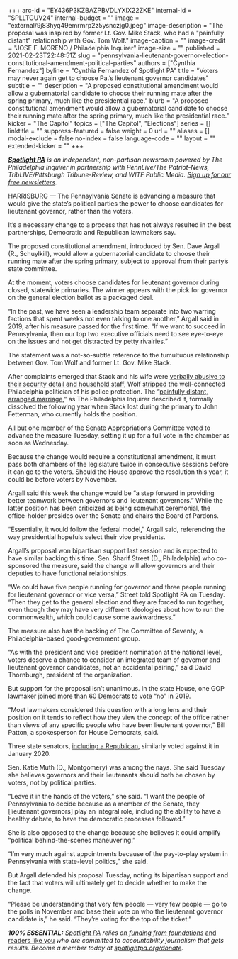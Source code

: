 +++
arc-id = "EY436P3KZBAZPBVDLYXIX22ZKE"
internal-id = "SPLLTGUV24"
internal-budget = ""
image = "external/9j83hyq49emrmrp2z5ysnczjg0.jpeg"
image-description = "The proposal was inspired by former Lt. Gov. Mike Stack, who had a \"painfully distant\" relationship with Gov. Tom Wolf."
image-caption = ""
image-credit = "JOSE F. MORENO / Philadelphia Inquirer"
image-size = ""
published = 2021-02-23T22:48:51Z
slug = "pennsylvania-lieutenant-governor-election-constitutional-amendment-political-parties"
authors = ["Cynthia Fernandez"]
byline = "Cynthia Fernandez of Spotlight PA"
title = "Voters may never again get to choose Pa.’s lieutenant governor candidates"
subtitle = ""
description = "A proposed constitutional amendment would allow a gubernatorial candidate to choose their running mate after the spring primary, much like the presidential race."
blurb = "A proposed constitutional amendment would allow a gubernatorial candidate to choose their running mate after the spring primary, much like the presidential race."
kicker = "The Capitol"
topics = ["The Capitol", "Elections"]
series = []
linktitle = ""
suppress-featured = false
weight = 0
url = ""
aliases = []
modal-exclude = false
no-index = false
language-code = ""
layout = ""
extended-kicker = ""
+++

<a href="https://www.spotlightpa.org/"><i><b>Spotlight PA</b></i></a><i> is an independent, non-partisan newsroom powered by The Philadelphia Inquirer in partnership with PennLive/The Patriot-News, TribLIVE/Pittsburgh Tribune-Review, and WITF Public Media. </i><a href="https://www.spotlightpa.org/newsletters"><i>Sign up for our free newsletters</i></a><i>.</i>

HARRISBURG — The Pennsylvania Senate is advancing a measure that would give the state’s political parties the power to choose candidates for lieutenant governor, rather than the voters.

It’s a necessary change to a process that has not always resulted in the best partnerships, Democratic and Republican lawmakers say.

The proposed constitutional amendment, introduced by Sen. Dave Argall (R., Schuylkill), would allow a gubernatorial candidate to choose their running mate after the spring primary, subject to approval from their party’s state committee.

At the moment, voters choose candidates for lieutenant governor during closed, statewide primaries. The winner appears with the pick for governor on the general election ballot as a packaged deal.

“In the past, we have seen a leadership team separate into two warring factions that spent weeks not even talking to one another,” Argall said in 2019, after his measure passed for the first time. “If we want to succeed in Pennsylvania, then our top two executive officials need to see eye-to-eye on the issues and not get distracted by petty rivalries.”

<script src="https://www.spotlightpa.org/embed.js" async></script><div data-spl-embed-version="1" data-spl-src="https://www.spotlightpa.org/embeds/newsletter/"></div>

The statement was a not-so-subtle reference to the tumultuous relationship between Gov. Tom Wolf and former Lt. Gov. Mike Stack.

After complaints emerged that Stack and his wife were <a href="https://www.inquirer.com/philly/news/politics/Brian-Stack-investigation-inspector-Wolf.html">verbally abusive to their security detail and household staff</a>, Wolf <a href="https://www.inquirer.com/philly/news/pennsylvania/Stack-Wolf-state-police-detail.html">stripped</a> the well-connected Philadelphia politician of his police protection. The “<a href="https://www.inquirer.com/philly/news/politics/state/Mike-Stack-Wolf-feud-politics-Couloumbis.html">painfully distant, arranged marriage</a>,” as The Philadelphia Inquirer described it, formally dissolved the following year when Stack lost during the primary to John Fetterman, who currently holds the position.

All but one member of the Senate Appropriations Committee voted to advance the measure Tuesday, setting it up for a full vote in the chamber as soon as Wednesday.

Because the change would require a constitutional amendment, it must pass both chambers of the legislature twice in consecutive sessions before it can go to the voters. Should the House approve the resolution this year, it could be before voters by November.

Argall said this week the change would be “a step forward in providing better teamwork between governors and lieutenant governors.” While the latter position has been criticized as being somewhat ceremonial, the office-holder presides over the Senate and chairs the Board of Pardons.

“Essentially, it would follow the federal model,” Argall said, referencing the way presidential hopefuls select their vice presidents.

Argall’s proposal won bipartisan support last session and is expected to have similar backing this time. Sen. Sharif Street (D., Philadelphia) who co-sponsored the measure, said the change will allow governors and their deputies to have functional relationships.

“We could have five people running for governor and three people running for lieutenant governor or vice versa,” Street told Spotlight PA on Tuesday. “Then they get to the general election and they are forced to run together, even though they may have very different ideologies about how to run the commonwealth, which could cause some awkwardness.”

The measure also has the backing of The Committee of Seventy, a Philadelphia-based good-government group.

“As with the president and vice president nomination at the national level, voters deserve a chance to consider an integrated team of governor and lieutenant governor candidates, not an accidental pairing,” said David Thornburgh, president of the organization.

But support for the proposal isn’t unanimous. In the state House, one GOP lawmaker joined more than <a href="https://www.legis.state.pa.us/CFDOCS/Legis/RC/Public/rc_view_action2.cfm?sess_yr=2019&sess_ind=0&rc_body=H&rc_nbr=1000">60 Democrats</a> to vote “no” in 2019.

“Most lawmakers considered this question with a long lens and their position on it tends to reflect how they view the concept of the office rather than views of any specific people who have been lieutenant governor,” Bill Patton, a spokesperson for House Democrats, said.

Three state senators, <a href="https://www.legis.state.pa.us/CFDOCS/Legis/RC/Public/rc_view_action2.cfm?sess_yr=2019&sess_ind=0&rc_body=S&rc_nbr=385">including a Republican</a>, similarly voted against it in January 2020.

Sen. Katie Muth (D., Montgomery) was among the nays. She said Tuesday she believes governors and their lieutenants should both be chosen by voters, not by political parties.

<script src="https://www.spotlightpa.org/embed.js" async></script><div data-spl-embed-version="1" data-spl-src="https://www.spotlightpa.org/embeds/donate/?teaser_text=If%20you%20learned%20something%20from%20this%20report%2C%20pay%20it%20forward%20and%20become%20a%20member%20of%20Spotlight%20PA%20so%20someone%20else%20can%20in%20the%20future.&cta_text=CLICK%20TO%20CONTRIBUTE&eyebrow_text=WHILE%20YOU'RE%20HERE..."></div>


“Leave it in the hands of the voters,” she said. “I want the people of Pennsylvania to decide because as a member of the Senate, they [lieutenant governors] play an integral role, including the ability to have a healthy debate, to have the democratic processes followed.”

She is also opposed to the change because she believes it could amplify “political behind-the-scenes maneuvering.”

“I’m very much against appointments because of the pay-to-play system in Pennsylvania with state-level politics,” she said.

But Argall defended his proposal Tuesday, noting its bipartisan support and the fact that voters will ultimately get to decide whether to make the change.

“Please be understanding that very few people — very few people — go to the polls in November and base their vote on who the lieutenant governor candidate is,” he said. “They’re voting for the top of the ticket.”

<i><b>100% ESSENTIAL:</b></i><i> </i><a href="https://www.spotlightpa.org/"><i>Spotlight PA</i></a><i> relies on</i><a href="https://www.spotlightpa.org/support"><i> funding from foundations</i></a><i> </i><a href="https://www.spotlightpa.org/support">and readers like you</a><i> who are committed to accountability journalism that gets results. Become a member today at </i><a href="http://checkout.fundjournalism.org/memberform?org_id=spotlightpa&campaign=701f4000000TVuIAAW"><i>spotlightpa.org/donate</i></a><i>.</i>
